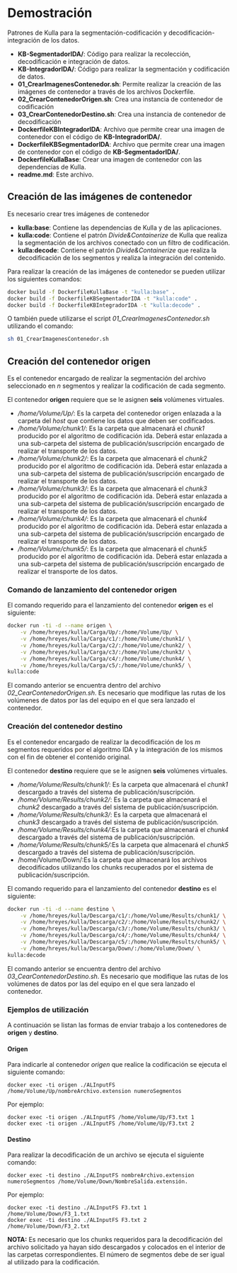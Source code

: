 # Demostración	

Patrones de Kulla para la segmentación-codificación y decodificación-integración de los datos.

* **KB-SegmentadorIDA/**: Código para realizar la recolección, decodificación e integración de datos.
* **KB-IntegradorIDA/**: Código para realizar la segmentación y codificación de datos.
* **01_CrearImagenesContenedor.sh**: Permite realizar la creación de las imágenes de contenedor a través de los archivos Dockerfile.
* **02_CrearContenedorOrigen.sh**: Crea una instancia de contenedor de codificación
* **03_CrearContenedorDestino.sh**: Crea una instancia de contenedor de decodificación
* **DockerfileKBIntegradorIDA**: Archivo que permite crear una imagen de contenedor con el código de  **KB-IntegradorIDA/**.
* **DockerfileKBSegmentadorIDA**:  Archivo que permite crear una imagen de contenedor con el código de  **KB-SegmentadorIDA/**.
* **DockerfileKullaBase**: Crear una imagen de contenedor con las dependencias de Kulla.
* **readme.md**: Este archivo.

## Creación de las imágenes de contenedor

Es necesario crear tres imágenes de contenedor

* **kulla:base**: Contiene las dependencias de Kulla y de las aplicaciones.
* **kulla:code**: Contiene el patrón *Divide&Containerize* de Kulla que realiza la segmentación de los archivos conectado con un filtro de codificación.
* **kulla:decode**: Contiene el patrón *Divide&Containerize* que realiza la decodificación de los segmentos y realiza la integración del contenido.

Para realizar la creación de las imágenes de contenedor se pueden utilizar los siguientes comandos:

```bash
docker build -f DockerfileKullaBase -t "kulla:base" .
docker build -f DockerfileKBSegmentadorIDA -t "kulla:code" .
docker build -f DockerfileKBIntegradorIDA -t "kulla:decode" .
```

O también puede utilizarse el script *01_CrearImagenesContenedor.sh* utilizando el comando:

```bash
sh 01_CrearImagenesContenedor.sh
```

## Creación del contenedor origen

Es el contenedor encargado de realizar la segmentación del archivo seleccionado en *n* segmentos y realizar la codificación de cada segmento.

El contenedor **origen** requiere que se le asignen **seis** volúmenes virtuales.

* */home/Volume/Up/*: Es la carpeta del contenedor origen enlazada a la carpeta del *host* que contiene los datos que deben ser codificados.
* */home/Volume/chunk1/*: Es la carpeta que almacenará el *chunk1* producido por el algoritmo de codificación ida. Deberá estar enlazada a una sub-carpeta del sistema de  publicación/suscripción encargado de realizar el transporte de los datos.
* */home/Volume/chunk2/*: Es la carpeta que almacenará el *chunk2* producido por el algoritmo de codificación ida. Deberá estar enlazada a una sub-carpeta del sistema de  publicación/suscripción encargado de realizar el transporte de los datos.
* */home/Volume/chunk3/*: Es la carpeta que almacenará el *chunk3* producido por el algoritmo de codificación ida. Deberá estar enlazada a una sub-carpeta del sistema de  publicación/suscripción encargado de realizar el transporte de los datos.
* */home/Volume/chunk4/*: Es la carpeta que almacenará el *chunk4* producido por el algoritmo de codificación ida. Deberá estar enlazada a una sub-carpeta del sistema de  publicación/suscripción encargado de realizar el transporte de los datos.
* */home/Volume/chunk5/*: Es la carpeta que almacenará el *chunk5* producido por el algoritmo de codificación ida. Deberá estar enlazada a una sub-carpeta del sistema de  publicación/suscripción encargado de realizar el transporte de los datos.

### Comando de lanzamiento del contenedor origen

El comando requerido para el lanzamiento del contenedor **origen** es el siguiente:

```bash
docker run -ti -d --name origen \
	-v /home/hreyes/kulla/Carga/Up/:/home/Volume/Up/ \
	-v /home/hreyes/kulla/Carga/c1/:/home/Volume/chunk1/ \
	-v /home/hreyes/kulla/Carga/c2/:/home/Volume/chunk2/ \
	-v /home/hreyes/kulla/Carga/c3/:/home/Volume/chunk3/ \
	-v /home/hreyes/kulla/Carga/c4/:/home/Volume/chunk4/ \
	-v /home/hreyes/kulla/Carga/c5/:/home/Volume/chunk5/ \
kulla:code
```

El comando anterior se encuentra dentro del archivo *02_CearContenedorOrigen.sh*. Es necesario que modifique las rutas de los volúmenes de datos por las del equipo en el que sera lanzado el contenedor. 

### Creación del contenedor destino

Es el contenedor encargado de realizar la decodificación de los *m* segmentos requeridos por el algoritmo IDA y la integración de los mismos con el fin de obtener el contenido original.

El contenedor **destino** requiere que se le asignen **seis** volúmenes virtuales.

- */home/Volume/Results/chunk1/*: Es la carpeta que almacenará el *chunk1* descargado a través del sistema de  publicación/suscripción.
- */home/Volume/Results/chunk2/*: Es la carpeta que almacenará el *chunk2* descargado a través del sistema de  publicación/suscripción.
- */home/Volume/Results/chunk3/*: Es la carpeta que almacenará el *chunk3* descargado a través del sistema de  publicación/suscripción.
- */home/Volume/Results/chunk4/*:Es la carpeta que almacenará el *chunk4* descargado a través del sistema de  publicación/suscripción.
- */home/Volume/Results/chunk5/*:Es la carpeta que almacenará el *chunk5* descargado a través del sistema de  publicación/suscripción.
- /home/Volume/Down/:Es la carpeta que almacenará los archivos decodificados utilizando los chunks recuperados por el sistema de publicación/suscripción.

El comando requerido para el lanzamiento del contenedor **destino** es el siguiente:

```bash
docker run -ti -d --name destino \
	-v /home/hreyes/kulla/Descarga/c1/:/home/Volume/Results/chunk1/ \
	-v /home/hreyes/kulla/Descarga/c2/:/home/Volume/Results/chunk2/ \
    -v /home/hreyes/kulla/Descarga/c3/:/home/Volume/Results/chunk3/ \
    -v /home/hreyes/kulla/Descarga/c4/:/home/Volume/Results/chunk4/ \
    -v /home/hreyes/kulla/Descarga/c5/:/home/Volume/Results/chunk5/ \
	-v /home/hreyes/kulla/Descarga/Down/:/home/Volume/Down/ \
kulla:decode
```

El comando anterior se encuentra dentro del archivo *03_CearContenedorDestino.sh*. Es necesario que modifique las rutas de los volúmenes de datos por las del equipo en el que sera lanzado el contenedor. 

### Ejemplos de utilización

A continuación se listan las formas de enviar trabajo a los contenedores de **origen** y **destino**.

#### Origen 

Para indicarle al contenedor *origen* que realice la codificación se ejecuta el siguiente comando:

```
docker exec -ti origen ./ALInputFS /home/Volume/Up/nombreArchivo.extension numeroSegmentos
```

Por ejemplo:

```
docker exec -ti origen ./ALInputFS /home/Volume/Up/F3.txt 1
docker exec -ti origen ./ALInputFS /home/Volume/Up/F3.txt 2
```

#### Destino

Para realizar la decodificación de un archivo se ejecuta el siguiente comando:

```
docker exec -ti destino ./ALInputFS nombreArchivo.extension numeroSegmentos /home/Volume/Down/NombreSalida.extensión.
```

Por ejemplo:

```
docker exec -ti destino ./ALInputFS F3.txt 1 /home/Volume/Down/F3_1.txt
docker exec -ti destino ./ALInputFS F3.txt 2 /home/Volume/Down/F3_2.txt

```

**NOTA:** Es necesario que los chunks requeridos para la decodificación del archivo solicitado ya hayan sido descargados y colocados en el interior de las carpetas correspondientes. El número de segmentos debe de ser igual al utilizado para la codificación.